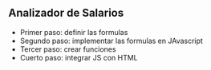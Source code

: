 ## Analizador de Salarios

- Primer paso: definir las formulas
- Segundo paso: implementar las formulas en JAvascript
- Tercer paso: crear funciones
- Cuerto paso: integrar JS con HTML